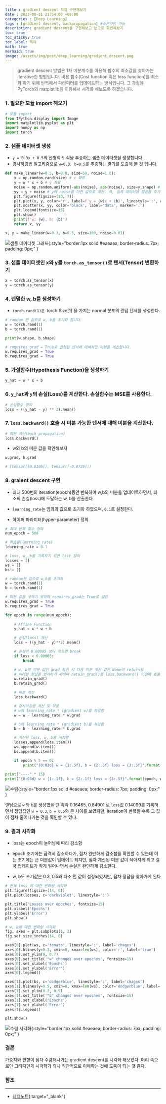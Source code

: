 ```yaml
---
title : gradient descent 직접 구현해보기
date : 2023-08-21 21:54:00 +09:00
categories : [Deep Learning]
tags : [gradient descent, backpropagation] #소문자만 가능
description: gradient descent를 구현해보고 눈으로 확인해보기
toc: true
toc_sticky: true
toc_label: 목차
math: true
mermaid: true
image: /assets/img/post/deep_learning/gradient_descent.png
---
```


> gradient descent 방법은 1차 미분계수를 이용해 함수의 최소값을 찾아가는 iterative한 방법입니다.
> 비용 함수(Cost function 혹은 loss function)를 최소화 하기 위해 반복해서 파라미터를 업데이트하는 방식입니다.
> 그 과정을 PyTorch와 matplotlib을 이용해서 시각화 해보도록 하겠습니다.

### 1. 필요한 모듈 import 해오기

```python
# 모듈 import 
from IPython.display import Image
import matplotlib.pyplot as plt
import numpy as np
import torch
```

### 2. 샘플 데이터셋 생성

- `y = 0.3x + 0.5`의 선형회귀 식을 추종하는 샘플 데이터셋을 생성합니다.
- 경사하강법 알고리즘으로 `w=0.3, b=0.5`를 추종하는 결과를 도출해 볼 것 입니다.

```python
def make_linear(w=0.5, b=0.8, size=50, noise=1.0):
    x = np.random.rand(size) # x 좌표
    y = w * x + b # y 좌표
    noise = np.random.uniform(-abs(noise), abs(noise), size=y.shape) # 데이터에 불규칙한 변동을 추가하여 실제 세계의 데이터를 모델링할 때 발생하는 불확실성을 반영
    yy = y + noise # y에 noise를 더한 값으로 계산. 즉, 실제 데이터에 잡음을 추가한 결과
    plt.figure(figsize=(10, 7))
    plt.plot(x, y, color='r', label=f'y = {w}x + {b}', linestyle=':', alpha=0.3)
    plt.scatter(x, yy, color='black', label='data', marker='.')
    plt.legend(fontsize=15)
    plt.show()
    print(f'w: {w}, b: {b}')
    return x, yy

x, y = make_linear(w=0.3, b=0.5, size=100, noise=0.01)
```

![샘플 데이터셋 그래프](/assets/img/post/deep_learning/sample_dataset.png){:style="border:1px solid #eaeaea; border-radius: 7px; padding: 0px;" }

### 3. 샘플 데이터셋인 x와 y를 `torch.as_tensor()`로 텐서(Tensor) 변환하기

```python
x = torch.as_tensor(x)
y = torch.as_tensor(y)
```

### 4. 랜덤한 w, b를 생성하기

- `torch.rand(1)은 `torch.Size[1]`을 가지는 normal 분포의 랜덤 텐서를 생성한다.

```python
# random 한 값으로 w, b를 초기화 합니다.
w = torch.rand(1)
b = torch.rand(1)

print(w.shape, b.shape)

# requires_grad = True로 설정된 텐서에 대해서만 미분을 계산합니다.
w.requires_grad = True
b.requires_grad = True
```

### 5. 가설함수(Hypothesis Function)을 생성하기

```python
y_hat = w * x + b
```

### 6. `y_hat`과 `y`의 손실(Loss)를 계산한다. 손실함수는 MSE를 사용한다.

```python
# 손실함수 정의
loss = ((y_hat - y) ** 2).mean()
```

### 7. `loss.backward()` 호출 시 미분 가능한 텐서에 대해 미분을 계산한다.

```python
# 미분 계산(back propagation)
loss.backward()
```

- w와 b의 미분 값을 확인해보자

```python
w.grad, b.grad

# (tensor([0.0106]), tensor([-0.0729]))
```

### 8. graient descent 구현

- 최대 500번의 iteration(epoch)동안 반복하여 w,b의 미분을 업데이트하면서, 최소의 손실(loss)에 도달하는 w, b를 산출한다

- `learning_rate`는 임의의 값으로 초기화 하였으며, `0.1`로 설정한다.

- 하이퍼 파라미터(hyper-parameter) 정의

```python
# 최대 반복 횟수 정의
num_epoch = 500

# 학습율(learning_rate)
learning_rate = 0.1
```

```python
# loss, w, b를 기록하기 위한 list 정의
losses = []
ws = []
bs = []

# random한 값으로 w,b를 초기화
w = torch.rand(1)
b = torch.rand(1)

# 미분 값을 구하기 위하여 requires_grad는 True로 설정
w.requires_grad = True
b.requires_grad = True

for epoch in range(num_epoch):
    
    # Affine Function
    y_hat = x * w + b

    # 손실(loss) 계산
    loss = ((y_hat - y)**2).mean()

    # 손실이 0.00005 보다 작으면 break
    if loss < 0.00005:
        break

    # w, b의 미분 값인 grad 확인 시 다음 미분 계산 값은 None이 return됨
    # 이러한 현상을 방지하기 위하여 retain_grad()를 loss.backward() 이전에 호출함
    w.retain_grad()
    b.retain_grad()

    # 미분 계산
    loss.backward()

    # 경사하강법 계산 및 적용
    # w에 learning_rate * (gradient w)를 차감함
    w = w - learning_rate * w.grad

    # b에 learning_rate * (gradient b)를 차감함
    b = b - learning_rate * b.grad

    # 계산된 loss, w, b를 저장함
    losses.append(loss.item())
    ws.append(w.item())
    bs.append(b.item())

    if epoch % 5 == 0:
        print("{0:03d} w = {1:.5f}, b = {2:.5f} loss = {3:.5f}".format(epoch, w.item(), b.item(), loss.item()))
    
print("----" * 15)
print("{0:03d} w = {1:.1f}, b = {2:.1f} loss = {3:.5f}".format(epoch, w.item(), b.item(), loss.item()))
```

![수렴](/assets/img/post/deep_learning/output1.png){:style="border:1px solid #eaeaea; border-radius: 7px; padding: 0px;" }

랜덤으로 `w` 와 `b`를 생성했을 땐 각각 0.16465, 0.84901 로 `loss`값 0.14099를 기록하면서 정답값인 `w = 0.3`, `b = 0.5`와 큰 차이를 보였지만, iteration이 반복될 수록 그 값이 점차 줄어나가는 것을 확인할 수 있다.

### 9. 결과 시각화 

- loss는 epoch이 늘어남에 따라 감소함

- epoch 초기에는 급격히 감소하다가, 점차 완만하게 감소함을 확인할 수 있는데 이는 초기에는 큰 미분값이 업데이트 되지만, 점차 계산된 미분 값이 작아지게 되고 결국 업데이트가 작게 일어나면서 손실은 완만하게 감소한다.

- w, b도 초기값은 0.3, 0.5와 다소 먼 값이 설정되었지만, 점차 정답을 찾아가게 된다

```python
# 전체 loss 에 대한 변화량 시각화
plt.figure(figsize=(14, 6))
plt.plot(losses, c='darkviolet', linestyle=':')

plt.title('Losses over epoches', fontsize=15)
plt.xlabel('Epochs')
plt.ylabel('Error')
plt.show()

# w, b에 대한 변화량 시각화
fig, axes = plt.subplots(1, 2)
fig.set_size_inches(14, 6)

axes[0].plot(ws, c='tomato', linestyle=':', label='chages')
axes[0].hlines(y=0.3, xmin=0, xmax=len(ws), color='r', label='true')
axes[0].set_ylim(0, 0.7)
axes[0].set_title('"w" changes over epoches', fontsize=15)
axes[0].set_xlabel('Epochs')
axes[0].set_ylabel('Error')
axes[0].legend()

axes[1].plot(bs, c='dodgerblue', linestyle=':', label='chages')
axes[1].hlines(y=0.5, xmin=0, xmax=len(ws), color='dodgerblue', label='true')
axes[1].set_ylim(0.2, 0.9)
axes[1].set_title('"b" changes over epoches', fontsize=15)
axes[1].set_xlabel('Epochs')
axes[1].set_ylabel('Error')
axes[1].legend()

plt.show()
```

![수렴 시각화](/assets/img/post/deep_learning/output2.png){:style="border:1px solid #eaeaea; border-radius: 7px; padding: 0px;" }

### 결론

가중치와 편향이 점차 수렴해나가는 gradient descent를 시각화 해보았다. 머리 속으로만 그려지던게 시각화가 되니 직관적으로 이해하는 것에 도움이 되는 것 같다.

### 참조
---
* [테디노트](https://teddylee777.github.io/pytorch/pytorch-gradient-descent/){:target="_blank"}
